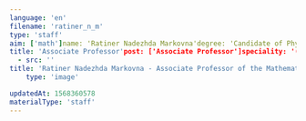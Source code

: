 ```yaml
---
language: 'en'
filename: 'ratiner_n_m'
type: 'staff'
aim: ['math']name: 'Ratiner Nadezhda Markovna'degree: 'Candidate of Physico-Mathematical Sciences'
title: 'Associate Professor'post: ['Associate Professor']speciality: '(01.01.01) Real, complex and functional analysis'contacts: []avatar:
  - src: ''
title: 'Ratiner Nadezhda Markovna - Associate Professor of the Mathematical physics Department'
    type: 'image'

updatedAt: 1568360578
materialType: 'staff'
---
```


